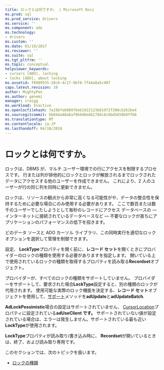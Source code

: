 ```yaml
---
title: ロックとは何ですか。 | Microsoft Docs
ms.prod: sql
ms.prod_service: drivers
ms.service: ''
ms.component: ado
ms.technology:
- drivers
ms.custom: ''
ms.date: 01/19/2017
ms.reviewer: ''
ms.suite: sql
ms.tgt_pltfrm: ''
ms.topic: conceptual
helpviewer_keywords:
- cursors [ADO], locking
- locks [ADO], about locking
ms.assetid: f8989555-28c6-4c17-9bf8-7f44a8a5c407
caps.latest.revision: 10
author: MightyPen
ms.author: genemi
manager: craigg
ms.workload: Inactive
ms.openlocfilehash: 7a19bfeb08976eb1922123b81972f398cb261be4
ms.sourcegitcommit: bb044a48a6af9b9d8edb178dc8c8bd5658b9ff68
ms.translationtype: MT
ms.contentlocale: ja-JP
ms.lasthandoff: 04/18/2018
---
```

# <a name="what-is-a-lock"></a>ロックとは何ですか。
ロックは、DBMS が、マルチ ユーザー環境での行にアクセスを制限するプロセスです。 行または列が排他的にロックとロックが解放されるまでロックされたデータにアクセスする他のユーザーを作成できません。 これにより、2 人のユーザーが行の同じ列を同時に更新できません。  
  
 ロックは、リソースの観点から非常に高くなる可能性がや、データの整合性を保持するために必要な場合にのみ使用する必要があります。 ここで数百または数千のユーザーでしたしようとして毎秒のレコードにアクセス データベースの — インターネットに接続されているデータベースなど — 不要なロックが直ちにアプリケーションのパフォーマンスの低下を招きます。  
  
 どのデータ ソースと ADO カーソル ライブラリ、この同時実行を適切なロック オプションを選択して管理を制御できます。  
  
 設定、 **LockType**プロパティを開く前に、**レコード セット**を開くときにプロバイダーのロックの種類を使用する必要がありますを指定します。 開いている上で使用されているロックの種類を取得するプロパティを読み取る**Recordset**オブジェクト。  
  
 プロバイダーが、すべてのロックの種類をサポートしていません。 プロバイダーをサポートして、要求された場合**LockType**設定すると、別の種類のロックが代用されます。 使用可能な実際のロック機能を決定する、**レコード セット**オブジェクトを使用して、[サポート](../../../ado/reference/ado-api/supports-method.md)メソッドを**adUpdate**と**adUpdateBatch**.  
  
 **AdLockPessimistic**場合の設定はサポートされていません、 [CursorLocation](../../../ado/reference/ado-api/cursorlocation-property-ado.md)プロパティに設定されている**adUseClient です。** サポートされていない値が設定されている場合は、エラーは発生しません。サポートされている最も近い**LockType**が使用されます。  
  
 **LockType**プロパティが読み取り/書き込み時に、 **Recordset**が開いているときは、終了、および読み取り専用です。  
  
 このセクションでは、次のトピックを扱います。  
  
-   [ロックの種類](../../../ado/guide/data/types-of-locks.md)
